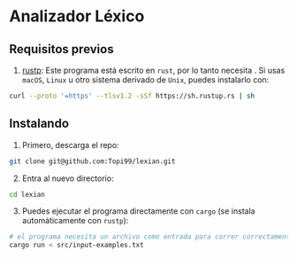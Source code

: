 # Analizador Léxico

## Requisitos previos

1. [rustp](https://www.rust-lang.org/tools/install): Este programa está escrito en `rust`, por lo tanto necesita . Si usas `macOS`, `Linux` u otro sistema derivado de `Unix`, puedes instalarlo con:
  ```bash
  curl --proto '=https' --tlsv1.2 -sSf https://sh.rustup.rs | sh
  ```

## Instalando

1. Primero, descarga el repo:
  ```bash
  git clone git@github.com:Topi99/lexian.git
  ```

2. Entra al nuevo directorio:
  ```bash
  cd lexian
  ```

3. Puedes ejecutar el programa directamente con `cargo` (se instala automáticamente con `rustp`):
  ```bash
  # el programa necesita un archivo como entrada para correr correctamente
  cargo run < src/input-examples.txt
  ```
